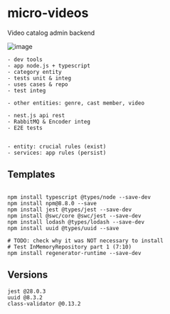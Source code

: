 # micro-videos
Video catalog admin backend

![image](https://user-images.githubusercontent.com/86032/169137869-414c9e67-19a6-4458-a453-76c7d8273562.png)


```
- dev tools
- app node.js + typescript
- category entity
- tests unit & integ
- uses cases & repo
- test integ

- other entities: genre, cast member, video

- nest.js api rest
- RabbitMQ & Encoder integ
- E2E tests

```

```

- entity: crucial rules (exist)
- services: app rules (persist)

```

## Templates


```

npm install typescript @types/node --save-dev
npm install npm@8.8.0 --save
npm install jest @types/jest --save-dev
npm install @swc/core @swc/jest --save-dev
npm install lodash @types/lodash --save-dev
npm install uuid @types/uuid --save

# TODO: check why it was NOT necessary to install
# Test InMemoryRepository part 1 (7:10)
npm install regenerator-runtime --save-dev

```

## Versions

```
jest @28.0.3
uuid @8.3.2
class-validator @0.13.2

```
